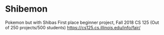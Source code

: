 # Shibemon
Pokemon but with Shibas
First place beginner project, Fall 2018 CS 125 (Out of 250 projects/500 students)
https://cs125.cs.illinois.edu/info/fair/
